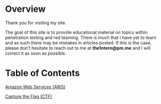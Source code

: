 # Overview

Thank you for visiting my site.

The goal of this site is to provide educational material on topics within penetration testing and red teaming. There is much that I have yet to learn and as such there may be mistakes in articles posted. If this is the case, please don't hesitate to reach out to me at __the1ntern@pm.me__ and I will correct it as soon as possible.

# Table of Contents

[Amazon Web Services (AWS)](https://blog.the1ntern.net/aws)

[Capture the Flag (CTF)](https://blog.the1ntern.net/ctf)